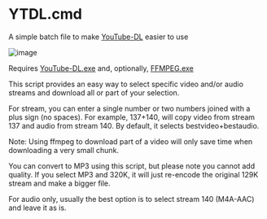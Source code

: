 # YTDL.cmd

A simple batch file to make [YouTube-DL](https://ytdl-org.github.io/youtube-dl/) easier to use

![image](https://github.com/LesFerch/YTDL.cmd/assets/79026235/50ab8235-1971-4460-bb67-68ded286dd6b)

Requires [YouTube-DL.exe](https://ytdl-org.github.io/youtube-dl/) and, optionally, [FFMPEG.exe](https://ffmpeg.org/download.html)

This script provides an easy way to select specific video and/or audio streams and download all or part of your selection.

For stream, you can enter a single number or two numbers joined with a plus sign (no spaces). For example, 137+140, will copy video from
stream 137 and audio from stream 140. By default, it selects bestvideo+bestaudio.

Note: Using ffmpeg to download part of a video will only save time when downloading a very small chunk.

You can convert to MP3 using this script, but please note you cannot add quality. If you select
MP3 and 320K, it will just re-encode the original 129K stream and make a bigger file.

For audio only, usually the best option is to select stream 140 (M4A-AAC) and leave it as is.
